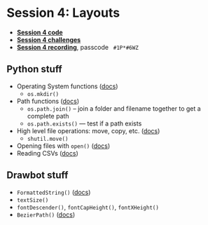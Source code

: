 # Session 4: Layouts

* [**Session 4 code**](/session-4/code)
* [**Session 4 challenges**](/session-4/challenges)
* [**Session 4 recording**](https://cooper.zoom.us/rec/share/HtBCBtoau16d8XlBLX6gdTYKo3ADC6ntRCaoDjS_N7R5BNOEgmlm9RneHgUyCHJD.JYmkaiBOT14zhK2Q), passcode ` #1P*#6WZ`


## Python stuff

* Operating System functions ([docs](https://docs.python.org/3/library/os.html))
  * `os.mkdir()`
* Path functions ([docs](https://docs.python.org/3/library/os.path.html))
  * `os.path.join()` – join a folder and filename together to get a complete path
  * `os.path.exists()` — test if a path exists
* High level file operations: move, copy, etc. ([docs](https://docs.python.org/3/library/shutil.html))
  * `shutil.move()`
* Opening files with `open()` ([docs](https://docs.python.org/3/library/functions.html))
* Reading CSVs ([docs](https://docs.python.org/3/library/csv.html))

## Drawbot stuff

* `FormattedString()` ([docs](https://drawbot.com/content/text/formattedString.html))
* `textSize()`
* `fontDescender()`, `fontCapHeight()`, `fontXHeight()`
* `BezierPath()` ([docs](https://drawbot.com/content/text/bezierPath.html))
